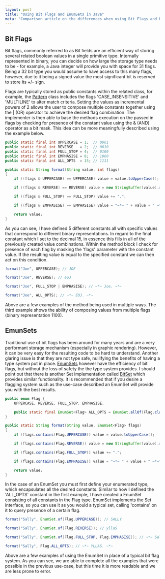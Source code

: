 ```yaml
---
layout: post
title: "Using Bit Flags and EnumSets in Java"
meta: "Comparison article on the differences when using Bit Flags and EnumSets in Java."
---
```


## Bit Flags

Bit flags, commonly referred to as Bit fields are an efficient way of storing several related boolean values in a single primitive type.
Internally represented in binary, you can decide on how large the storage type needs to be - for example, a Java integer will provide you with space for 31 flags.
Being a 32 bit type you would assume to have access to this many flags, however, due to it being a signed value the most significant bit is reserved to store its +/- sign.
<!--more-->

Flags are typically stored as public constants within the related class, for example, the [Pattern](http://docs.oracle.com/javase/7/docs/api/java/util/regex/Pattern.html) class includes the flags 'CASE_INSENSITIVE' and 'MULTILINE' to alter match criteria.
Setting the values as incremental powers of 2 allows the user to compose multiple constants together using the | (OR) operator to achieve the desired flag combination.
The implementer is then able to base the methods execution on the passed in flags by checking for presence of the constant value using the & (AND) operator as a bit mask.
This idea can be more meaningfully described using the example below.

```java
public static final int UPPERCASE = 1;  // 0001
public static final int REVERSE   = 2;  // 0010
public static final int FULL_STOP = 4;  // 0100
public static final int EMPHASISE = 8;  // 1000
public static final int ALL_OPTS  = 15; // 1111

public static String format(String value, int flags)
{
    if ((flags & UPPERCASE) == UPPERCASE) value = value.toUpperCase();

    if ((flags & REVERSE) == REVERSE) value = new StringBuffer(value).reverse().toString();

    if ((flags & FULL_STOP) == FULL_STOP) value += ".";

    if ((flags & EMPHASISE) == EMPHASISE) value = "~*~ " + value + " ~*~";

    return value;
}
```

As you can see, I have defined 5 different constants all with specific values that correspond to different binary representations.
In regard to the final constant which I set to the decimal 15, in essence this fills in all of the previously created value combinations.
Within the method block I check for presence of each flag by masking the 'flags' parameter with the constant value.
If the resulting value is equal to the specified constant we can then act on this condition.

```java
format("Joe", UPPERCASE); // JOE

format("Joe", REVERSE); // eoJ

format("Joe", FULL_STOP | EMPHASISE); // ~*~ Joe. ~*~

format("Joe", ALL_OPTS); // ~*~ EOJ. ~*~
```

Above are a few examples of the method being used in multiple ways.
The third example shows the ability of composing values from multiple flags (binary representation 1100).

## EmunSets

Traditional use of bit flags has been around for many years and are a very performant storage mechanism (especially in graphic rendering).
However, it can be very easy for the resulting code to be hard to understand.
Another glaring issue is that they are not type safe, nullifying the benefits of having a type system put in place.
[EnumSets](http://docs.oracle.com/javase/7/docs/api/java/util/EnumSet.html) however have the efficiency of bit flags, but without the loss of safety the the type system provides.
I should point out that there is another Set implementation called [BitSet](http://docs.oracle.com/javase/7/docs/api/java/util/BitSet.html) which provides similar functionality.
It is recommended that if you desire a flagging system such as the use-case described an EnumSet will provide you with the best results.

```java
public enum Flag {
    UPPERCASE, REVERSE, FULL_STOP, EMPHASISE;

    public static final EnumSet<Flag> ALL_OPTS = EnumSet.allOf(Flag.class);
}
```

```java
public static String format(String value, EnumSet<Flag> flags)
{
    if (flags.contains(Flag.UPPERCASE)) value = value.toUpperCase();

    if (flags.contains(Flag.REVERSE)) value = new StringBuffer(value).reverse().toString();

    if (flags.contains(Flag.FULL_STOP)) value += ".";

    if (flags.contains(Flag.EMPHASISE)) value = "~*~ " + value + " ~*~";

    return value;
}
```

In the case of an EnumSet you must first define your enumerated type, which encapsulates all the desired constants.
Similar to how I defined the 'ALL_OPTS' constant in the first example, I have created a EnumSet consisting of all constants in the Flag type.
EnumSet implements the Set interface, so you can use it as you would a typical set, calling 'contains' on it to query presence of a certain flag.

```java
format("Sally", EnumSet.of(Flag.UPPERCASE)); // SALLY

format("Sally", EnumSet.of(Flag.REVERSE)); // yllaS

format("Sally", EnumSet.of(Flag.FULL_STOP, Flag.EMPHASISE)); // ~*~ Sally. ~*~

format("Sally", Flag.ALL_OPTS); // ~*~ YLLAS. ~*~
```

Above are a few examples of using the EnumSet in place of a typical bit flag system.
As you can see, we are able to complete all the examples that were possible in the previous use-case, but this time it is more readable and we are less prone to error.
